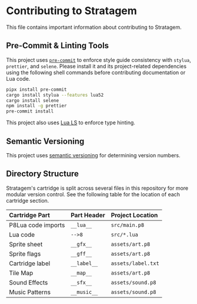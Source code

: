 # Contributing to Stratagem

This file contains important information about contributing to Stratagem.

## Pre-Commit & Linting Tools

This project uses [`pre-commit`](https://pre-commit.com/) to enforce style guide
consistency with `stylua`, `prettier`, and `selene`. Please install it and its
project-related dependencies using the following shell commands before
contributing documentation or Lua code.

```bash
pipx install pre-commit
cargo install stylua --features lua52
cargo install selene
npm install -g prettier
pre-commit install
```

This project also uses [Lua LS](https://luals.github.io) to enforce type
hinting.

## Semantic Versioning

This project uses [semantic versioning](https://semver.org/) for determining
version numbers.

## Directory Structure

Stratagem's cartridge is split across several files in this repository for more
modular version control. See the following table for the location of each
cartridge section.

| Cartridge Part     | Part Header | Project Location   |
| :----------------- | :---------- | :----------------- |
| P8Lua code imports | `__lua__`   | `src/main.p8`      |
| Lua code           | `-->8`      | `src/*.lua`        |
| Sprite sheet       | `__gfx__`   | `assets/art.p8`    |
| Sprite flags       | `__gff__`   | `assets/art.p8`    |
| Cartridge label    | `__label__` | `assets/label.txt` |
| Tile Map           | `__map__`   | `assets/art.p8`    |
| Sound Effects      | `__sfx__`   | `assets/sound.p8`  |
| Music Patterns     | `__music__` | `assets/sound.p8`  |
